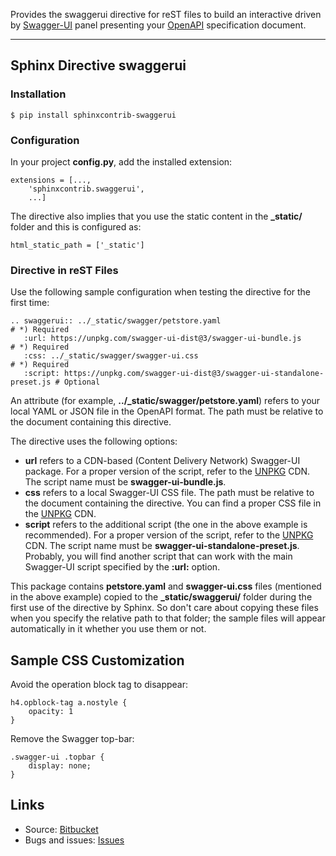 Provides the swaggerui directive for reST files to build an interactive driven
by [Swagger-UI](https://swagger.io/tools/swagger-ui/) panel presenting
your [OpenAPI](https://swagger.io/resources/open-api/) specification document.

---

## Sphinx Directive swaggerui

### Installation

    $ pip install sphinxcontrib-swaggerui

### Configuration

In your project **config.py**, add the installed extension:

    extensions = [...,
        'sphinxcontrib.swaggerui',
        ...]

The directive also implies that you use the static content in the **_static/** folder and this is configured as:

    html_static_path = ['_static']


### Directive in reST Files

Use the following sample configuration when testing the directive for the first time:

    .. swaggerui:: ../_static/swagger/petstore.yaml                                 # *) Required
       :url: https://unpkg.com/swagger-ui-dist@3/swagger-ui-bundle.js               # *) Required
       :css: ../_static/swagger/swagger-ui.css                                      # *) Required
       :script: https://unpkg.com/swagger-ui-dist@3/swagger-ui-standalone-preset.js # Optional

An attribute (for example, **../_static/swagger/petstore.yaml**) refers to your local YAML or JSON file in
the OpenAPI format. The path must be relative to the document containing this directive.

The directive uses the following options:

*   **url** refers to a CDN-based (Content Delivery Network) Swagger-UI package. For a proper version of the script, refer
    to the [UNPKG](https://unpkg.com/browse/swagger-ui-dist/) CDN. The script name must be **swagger-ui-bundle.js**.
*   **css** refers to a local Swagger-UI CSS file. The path must be relative to the document containing the directive.
    You can find a proper CSS file in the [UNPKG](https://unpkg.com/browse/swagger-ui-dist/) CDN.
*   **script** refers to the additional script (the one in the above example is recommended). For a proper version of the script, refer
    to the [UNPKG](https://unpkg.com/browse/swagger-ui-dist/) CDN. The script name must be **swagger-ui-standalone-preset.js**.
    Probably, you will find another script that can work with the main Swagger-UI script specified by the **:url:** option.


This package contains **petstore.yaml** and **swagger-ui.css** files (mentioned in the above example)
copied to the **_static/swaggerui/** folder during the first use of the directive by Sphinx.
So don't care about copying these files when you specify the relative path to that folder;
the sample files will appear automatically in it whether you use them or not.


## Sample CSS Customization

Avoid the operation block tag to disappear:

    h4.opblock-tag a.nostyle {
        opacity: 1
    }

Remove the Swagger top-bar:

    .swagger-ui .topbar {
        display: none;
    }


## Links

*   Source: [Bitbucket](https://bitbucket.org/albert_bagdasaryan/sphinxcontrib-swaggerui/)
*   Bugs and issues: [Issues](https://github.com/sphinx-contrib/sphinxcontrib-swaggerui/issues)
